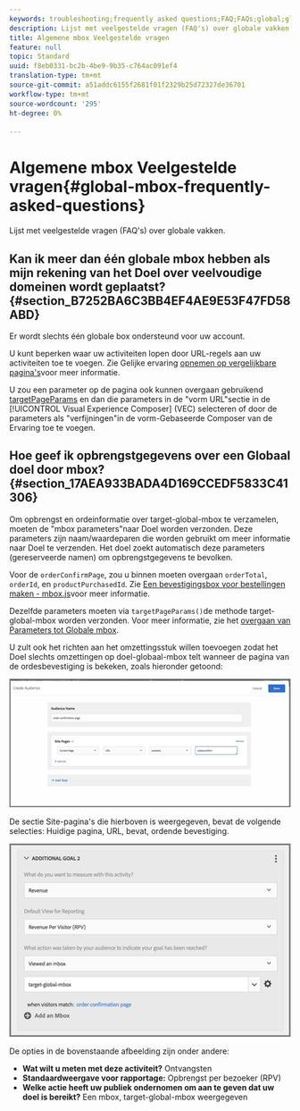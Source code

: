 ```yaml
---
keywords: troubleshooting;frequently asked questions;FAQ;FAQs;global;global mbox
description: Lijst met veelgestelde vragen (FAQ's) over globale vakken.
title: Algemene mbox Veelgestelde vragen
feature: null
topic: Standard
uuid: f8eb0331-bc2b-4be9-9b35-c764ac091ef4
translation-type: tm+mt
source-git-commit: a51addc6155f2681f01f2329b25d72327de36701
workflow-type: tm+mt
source-wordcount: '295'
ht-degree: 0%

---
```



# Algemene mbox Veelgestelde vragen{#global-mbox-frequently-asked-questions}

Lijst met veelgestelde vragen (FAQ&#39;s) over globale vakken.

## Kan ik meer dan één globale mbox hebben als mijn rekening van het Doel over veelvoudige domeinen wordt geplaatst? {#section_B7252BA6C3BB4EF4AE9E53F47FD58ABD}

Er wordt slechts één globale box ondersteund voor uw account.

U kunt beperken waar uw activiteiten lopen door URL-regels aan uw activiteiten toe te voegen. Zie Gelijke ervaring [opnemen op vergelijkbare pagina&#39;s](../../../c-experiences/c-visual-experience-composer/temtest.md#task_2539D51A18044F82B0D9895636546781)voor meer informatie.

U zou een parameter op de pagina ook kunnen overgaan gebruikend [targetPageParams](/help/c-implementing-target/c-implementing-target-for-client-side-web/targetpageparams.md) en dan die parameters in de &quot;vorm URL&quot;sectie in de [!UICONTROL Visual Experience Composer] (VEC) selecteren of door de parameters als &quot;verfijningen&quot;in de vorm-Gebaseerde Composer van de Ervaring toe te voegen.

## Hoe geef ik opbrengstgegevens over een Globaal doel door mbox? {#section_17AEA933BADA4D169CCEDF5833C41306}

Om opbrengst en ordeinformatie over target-global-mbox te verzamelen, moeten de &quot;mbox parameters&quot;naar Doel worden verzonden. Deze parameters zijn naam/waardeparen die worden gebruikt om meer informatie naar Doel te verzenden. Het doel zoekt automatisch deze parameters (gereserveerde namen) om opbrengstgegevens te bevolken.

Voor de `orderConfirmPage`, zou u binnen moeten overgaan `orderTotal`, `orderId`, en `productPurchasedId`. Zie [Een bevestigingsbox voor bestellingen maken - mbox.js](../../../c-implementing-target/c-implementing-target-for-client-side-web/t-mbox-download/orderconfirm-create.md#task_0036D5F6C062442788BB55E872816D82)voor meer informatie.

Dezelfde parameters moeten via `targetPageParams()`de methode target-global-mbox worden verzonden. Voor meer informatie, zie het [overgaan van Parameters tot Globale mbox](../../../c-implementing-target/c-implementing-target-for-client-side-web/t-mbox-download/c-understanding-global-mbox/pass-parameters-to-global-mbox.md#concept_33362A04146C4E3C8E7089B65F38B5E5).

U zult ook het richten aan het omzettingsstuk willen toevoegen zodat het Doel slechts omzettingen op doel-globaal-mbox telt wanneer de pagina van de ordesbevestiging is bekeken, zoals hieronder getoond:

![](assets/revenue1.png)

De sectie Site-pagina&#39;s die hierboven is weergegeven, bevat de volgende selecties: Huidige pagina, URL, bevat, ordende bevestiging.

![](assets/revenue2.png)

De opties in de bovenstaande afbeelding zijn onder andere:

* **Wat wilt u meten met deze activiteit?** Ontvangsten
* **Standaardweergave voor rapportage:** Opbrengst per bezoeker (RPV)
* **Welke actie heeft uw publiek ondernomen om aan te geven dat uw doel is bereikt?** Een mbox, target-global-mbox weergegeven